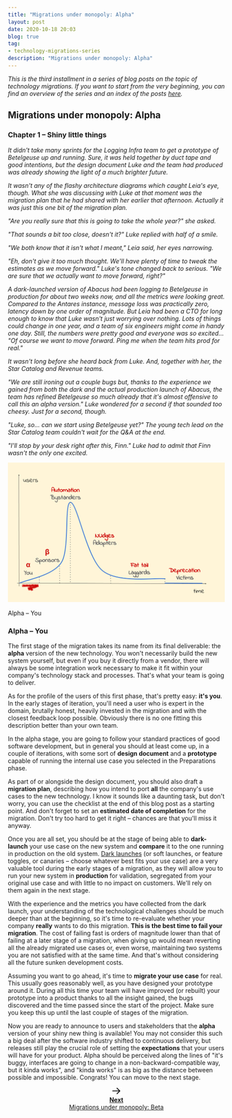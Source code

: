 ```yaml
---
title: "Migrations under monopoly: Alpha"
layout: post
date: 2020-10-18 20:03
blog: true
tag:
- technology-migrations-series
description: "Migrations under monopoly: Alpha"
---
```


_This is the third installment in a series of blog posts on the topic of technology migrations. If you want to start from the very beginning, you can find an overview of the series and an index of the posts [here](http://poros.github.io/technology-migrations-series/)._

## Migrations under monopoly: Alpha

### Chapter 1 – Shiny little things

_It didn't take many sprints for the Logging Infra team to get a prototype of Betelgeuse up and running. Sure, it was held together by duct tape and good intentions, but the design document Luke and the team had produced was already showing the light of a much brighter future._

_It wasn't any of the flashy architecture diagrams which caught Leia's eye, though. What she was discussing with Luke at that moment was the migration plan that he had shared with her earlier that afternoon. Actually it was just this one bit of the migration plan._

_"Are you really sure that this is going to take the whole year?" she asked._

_"That sounds a bit too close, doesn't it?" Luke replied with half of a smile._

_"We both know that it isn't what I meant," Leia said, her eyes narrowing._

_"Eh, don't give it too much thought. We'll have plenty of time to tweak the estimates as we move forward." Luke's tone changed back to serious. "We are sure that we actually want to move forward, right?"_

_A dark-launched version of Abacus had been logging to Betelgeuse in production for about two weeks now, and all the metrics were looking great. Compared to the Antares instance, message loss was practically zero, latency down by one order of magnitude. But Leia had been a CTO for long enough to know that Luke wasn't just worrying over nothing. Lots of things could change in one year, and a team of six engineers might come in handy one day. Still, the numbers were pretty good and everyone was so excited… "Of course we want to move forward. Ping me when the team hits prod for real."_

_It wasn't long before she heard back from Luke. And, together with her, the Star Catalog and Revenue teams._

_"We are still ironing out a couple bugs but, thanks to the experience we gained from both the dark and the actual production launch of Abacus, the team has refined Betelgeuse so much already that it's almost offensive to call this an alpha version." Luke wondered for a second if that sounded too cheesy. Just for a second, though._

_"Luke, so… can we start using Betelgeuse yet?" The young tech lead on the Star Catalog team couldn't wait for the Q&A at the end._

_"I'll stop by your desk right after this, Finn." Luke had to admit that Finn wasn't the only one excited._

![Alpha](/assets/images/migrations_under_monopoly_1.png)
<figcaption class="caption">Alpha – You</figcaption>

### Alpha – You

The first stage of the migration takes its name from its final deliverable: the **alpha** version of the new technology. You won't necessarily build the new system yourself, but even if you buy it directly from a vendor, there will always be some integration work necessary to make it fit within your company's technology stack and processes. That's what your team is going to deliver.

As for the profile of the users of this first phase, that's pretty easy: **it's you**. In the early stages of iteration, you'll need a user who is expert in the domain, brutally honest, heavily invested in the migration and with the closest feedback loop possible. Obviously there is no one fitting this description better than your own team.

In the alpha stage, you are going to follow your standard practices of good software development, but in general you should at least come up, in a couple of iterations, with some sort of **design document** and a **prototype** capable of running the internal use case you selected in the Preparations phase.

As part of or alongside the design document, you should also draft a **migration plan**, describing how you intend to port **all** the company's use cases to the new technology. I know it sounds like a daunting task, but don't worry, you can use the checklist at the end of this blog post as a starting point. And don't forget to set an **estimated date of completion** for the migration. Don't try too hard to get it right – chances are that you'll miss it anyway.

Once you are all set, you should be at the stage of being able to **dark-launch** your use case on the new system and **compare** it to the one running in production on the old system. [Dark launches](https://www.ibm.com/garage/method/practices/run/practice_dark_launch_feature_toggles/) (or soft launches, or feature toggles, or canaries – choose whatever best fits your use case) are a very valuable tool during the early stages of a migration, as they will allow you to run your new system in **production** for validation, segregated from your original use case and with little to no impact on customers. We'll rely on them again in the next stage.

With the experience and the metrics you have collected from the dark launch, your understanding of the technological challenges should be much deeper than at the beginning, so it's time to re-evaluate whether your company **really** wants to do this migration. **This is the best time to fail your migration**. The cost of failing fast is orders of magnitude lower than that of failing at a later stage of a migration, when giving up would mean reverting all the already migrated use cases or, even worse, maintaining two systems you are not satisfied with at the same time. And that's without considering all the future sunken development costs.

Assuming you want to go ahead, it's time to **migrate your use case** for real. This usually goes reasonably well, as you have designed your prototype around it. During all this time your team will have improved (or rebuilt) your prototype into a product thanks to all the insight gained, the bugs discovered and the time passed since the start of the project. Make sure you keep this up until the last couple of stages of the migration.

Now you are ready to announce to users and stakeholders that the **alpha** version of your shiny new thing is available! You may not consider this such a big deal after the software industry shifted to continuous delivery, but releases still play the crucial role of setting the **expectations** that your users will have for your product. Alpha should be perceived along the lines of "it's buggy, interfaces are going to change in a non-backward-compatible way, but it kinda works", and "kinda works" is as big as the distance between possible and impossible. Congrats! You can move to the next stage.

<div align="center">
<a class="next-arrow" href="http://poros.github.io/mum-beta/">
<img style="max-width:5%" src="/assets/images/next_arrow.png" alt="Next">
<b><figcaption class="caption">Next</figcaption></b>
<figcaption class="caption">Migrations under monopoly: Beta</figcaption>
</a>
</div>
